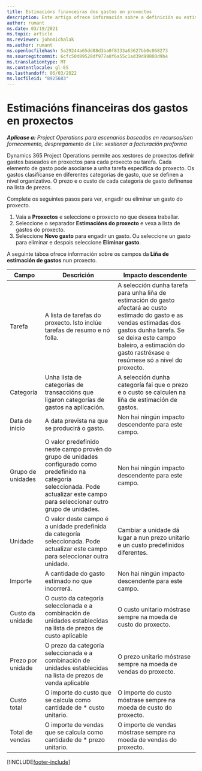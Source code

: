 ```yaml
---
title: Estimacións financeiras dos gastos en proxectos
description: Este artigo ofrece información sobre a definición ou estimación de gastos baseados en proxectos.
author: rumant
ms.date: 03/19/2021
ms.topic: article
ms.reviewer: johnmichalak
ms.author: rumant
ms.openlocfilehash: 5a29244a65dd88d3ba0f8333a63627bb0c068273
ms.sourcegitcommit: 6cfc50d89528df977a8f6a55c1ad39d99800d9b4
ms.translationtype: MT
ms.contentlocale: gl-ES
ms.lasthandoff: 06/03/2022
ms.locfileid: "8925683"
---
```

# <a name="financial-estimates-for-expenses-on-projects"></a>Estimacións financeiras dos gastos en proxectos
_**Aplícase a:** Project Operations para escenarios baseados en recursos/sen fornecemento, despregamento de Lite: xestionar a facturación proforma_

Dynamics 365 Project Operations permite aos xestores de proxectos definir gastos baseados en proxectos para cada proxecto ou tarefa. Cada elemento de gasto pode asociarse a unha tarefa específica do proxecto. Os gastos clasifícanse en diferentes categorías de gasto, que se definen a nivel organizativo. O prezo e o custo de cada categoría de gasto defínense na lista de prezos. 

Complete os seguintes pasos para ver, engadir ou eliminar un gasto do proxecto.

1. Vaia a **Proxectos** e seleccione o proxecto no que desexa traballar.
2. Seleccione o separador **Estimacións do proxecto** e vexa a lista de gastos do proxecto.
3. Seleccione **Novo gasto** para engadir un gasto. Ou seleccione un gasto para eliminar e despois seleccione **Eliminar gasto**.

A seguinte táboa ofrece información sobre os campos da **Liña de estimación de gastos** nun proxecto. 

| **Campo** | **Descrición** | **Impacto descendente** |
| --- | --- | --- |
| Tarefa | A lista de tarefas do proxecto. Isto inclúe tarefas de resumo e nó folla. | A selección dunha tarefa para unha liña de estimación do gasto afectará ao custo estimado do gasto e as vendas estimadas dos gastos dunha tarefa. Se se deixa este campo baleiro, a estimación do gasto rastréxase e resúmese só a nivel do proxecto. |
| Categoría | Unha lista de categorías de transaccións que ligaron categorías de gastos na aplicación. | A selección dunha categoría fai que o prezo e o custo se calculen na liña de estimación de gastos. |
| Data de inicio | A data prevista na que se producirá o gasto. | Non hai ningún impacto descendente para este campo. |
| Grupo de unidades | O valor predefinido neste campo provén do grupo de unidades configurado como predefinido na categoría seleccionada. Pode actualizar este campo para seleccionar outro grupo de unidades. | Non hai ningún impacto descendente para este campo. |
| Unidade | O valor deste campo é a unidade predefinida da categoría seleccionada. Pode actualizar este campo para seleccionar outra unidade. | Cambiar a unidade dá lugar a nun prezo unitario e un custo predefinidos diferentes. |
| Importe | A cantidade do gasto estimado no que incorrerá. | Non hai ningún impacto descendente para este campo. |
| Custo da unidade | O custo da categoría seleccionada e a combinación de unidades establecidas na lista de prezos de custo aplicable | O custo unitario móstrase sempre na moeda de custo do proxecto. |
| Prezo por unidade | O prezo da categoría seleccionada e a combinación de unidades establecidas na lista de prezos de venda aplicable | O prezo unitario móstrase sempre na moeda de vendas do proxecto. |
| Custo total | O importe do custo que se calcula como cantidade de \* custo unitario.| O importe do custo móstrase sempre na moeda de custo do proxecto. |
| Total de vendas | O importe de vendas que se calcula como cantidade de \* prezo unitario. | O importe de vendas móstrase sempre na moeda de vendas do proxecto. |


[!INCLUDE[footer-include](../includes/footer-banner.md)]
